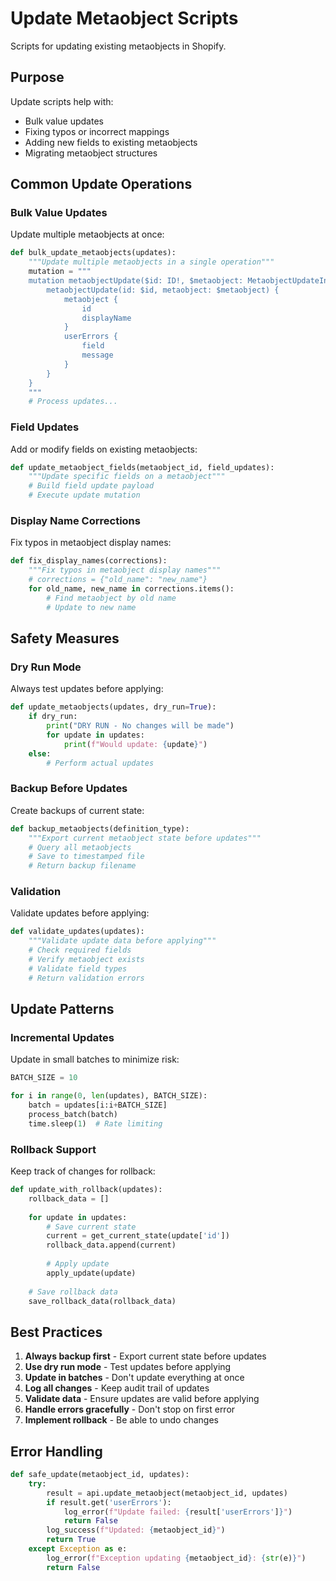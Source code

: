# Update Metaobject Scripts

Scripts for updating existing metaobjects in Shopify.

## Purpose

Update scripts help with:
- Bulk value updates
- Fixing typos or incorrect mappings
- Adding new fields to existing metaobjects
- Migrating metaobject structures

## Common Update Operations

### Bulk Value Updates
Update multiple metaobjects at once:

```python
def bulk_update_metaobjects(updates):
    """Update multiple metaobjects in a single operation"""
    mutation = """
    mutation metaobjectUpdate($id: ID!, $metaobject: MetaobjectUpdateInput!) {
        metaobjectUpdate(id: $id, metaobject: $metaobject) {
            metaobject {
                id
                displayName
            }
            userErrors {
                field
                message
            }
        }
    }
    """
    # Process updates...
```

### Field Updates
Add or modify fields on existing metaobjects:

```python
def update_metaobject_fields(metaobject_id, field_updates):
    """Update specific fields on a metaobject"""
    # Build field update payload
    # Execute update mutation
```

### Display Name Corrections
Fix typos in metaobject display names:

```python
def fix_display_names(corrections):
    """Fix typos in metaobject display names"""
    # corrections = {"old_name": "new_name"}
    for old_name, new_name in corrections.items():
        # Find metaobject by old name
        # Update to new name
```

## Safety Measures

### Dry Run Mode
Always test updates before applying:

```python
def update_metaobjects(updates, dry_run=True):
    if dry_run:
        print("DRY RUN - No changes will be made")
        for update in updates:
            print(f"Would update: {update}")
    else:
        # Perform actual updates
```

### Backup Before Updates
Create backups of current state:

```python
def backup_metaobjects(definition_type):
    """Export current metaobject state before updates"""
    # Query all metaobjects
    # Save to timestamped file
    # Return backup filename
```

### Validation
Validate updates before applying:

```python
def validate_updates(updates):
    """Validate update data before applying"""
    # Check required fields
    # Verify metaobject exists
    # Validate field types
    # Return validation errors
```

## Update Patterns

### Incremental Updates
Update in small batches to minimize risk:

```python
BATCH_SIZE = 10

for i in range(0, len(updates), BATCH_SIZE):
    batch = updates[i:i+BATCH_SIZE]
    process_batch(batch)
    time.sleep(1)  # Rate limiting
```

### Rollback Support
Keep track of changes for rollback:

```python
def update_with_rollback(updates):
    rollback_data = []
    
    for update in updates:
        # Save current state
        current = get_current_state(update['id'])
        rollback_data.append(current)
        
        # Apply update
        apply_update(update)
    
    # Save rollback data
    save_rollback_data(rollback_data)
```

## Best Practices

1. **Always backup first** - Export current state before updates
2. **Use dry run mode** - Test updates before applying
3. **Update in batches** - Don't update everything at once
4. **Log all changes** - Keep audit trail of updates
5. **Validate data** - Ensure updates are valid before applying
6. **Handle errors gracefully** - Don't stop on first error
7. **Implement rollback** - Be able to undo changes

## Error Handling

```python
def safe_update(metaobject_id, updates):
    try:
        result = api.update_metaobject(metaobject_id, updates)
        if result.get('userErrors'):
            log_error(f"Update failed: {result['userErrors']}")
            return False
        log_success(f"Updated: {metaobject_id}")
        return True
    except Exception as e:
        log_error(f"Exception updating {metaobject_id}: {str(e)}")
        return False
```